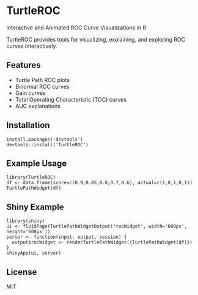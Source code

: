 # TurtleROC

Interactive and Animated ROC Curve Visualizations in R

TurtleROC provides tools for visualizing, explaining, and exploring ROC curves interactively.

## Features
- Turtle Path ROC plots
- Binormal ROC curves
- Gain curves
- Total Operating Characteristic (TOC) curves
- AUC explanations

## Installation
    install.packages('devtools')
    devtools::install('TurtleROC')

## Example Usage
    library(TurtleROC)
    df <- data.frame(score=c(0.9,0.85,0.8,0.7,0.6), actual=c(1,0,1,0,1))
    TurtlePathWidget(df)

## Shiny Example
    library(shiny)
    ui <- fluidPage(TurtlePathWidgetOutput('rocWidget', width='600px', height='600px'))
    server <- function(input, output, session) {
      output$rocWidget <- renderTurtlePathWidget({TurtlePathWidget(df)})
    }
    shinyApp(ui, server)

## License
MIT
